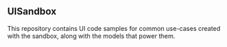 ## UISandbox

This repository contains UI code samples for common use-cases created with the sandbox, along with the models that power them.